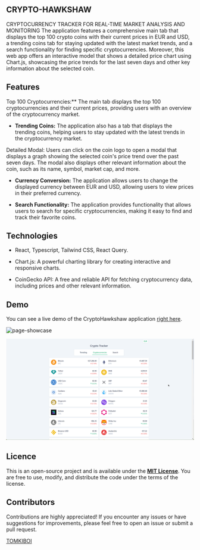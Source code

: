 ## CRYPTO-HAWKSHAW
CRYPTOCURRENCY TRACKER FOR REAL-TIME MARKET ANALYSIS AND MONITORING
The application features a comprehensive main tab that displays the top 100 crypto coins with their current prices in EUR and USD, a trending coins tab for staying updated with the latest market trends, and a search functionality for finding specific cryptocurrencies. Moreover, this web app offers an interactive model that shows a detailed price chart using Chart.js, showcasing the price trends for the last seven days and other key information about the selected coin.
## Features

Top 100 Cryptocurrencies:** The main tab displays the top 100 cryptocurrencies and their current prices, providing users with an overview of the cryptocurrency market.

- **Trending Coins:** The application also has a tab that displays the trending coins, helping users to stay updated with the latest trends in the cryptocurrency market.

Detailed Modal: Users can click on the coin logo to open a modal that displays a graph showing the selected coin's price trend over the past seven days. The modal also displays other relevant information about the coin, such as its name, symbol, market cap, and more.

- **Currency Conversion:** The application allows users to change the displayed currency between EUR and USD, allowing users to view prices in their preferred currency.

- **Search Functionality:** The application provides functionality that allows users to search for specific cryptocurrencies, making it easy to find and track their favorite coins.

## Technologies

- React, Typescript, Tailwind CSS, React Query.

- Chart.js: A powerful charting library for creating interactive and responsive charts.

- CoinGecko API: A free and reliable API for fetching cryptocurrency data, including prices and other relevant information.

## Demo

You can see a live demo of the CryptoHawkshaw application [right here](https://tomkiboi.github.io/CRYPTO-HAWKSHAW/).

![page-showcase](app-showcase/app-showcase-1.gif)

![page-showcase](app-showcase/app-showcase-2.gif)

## Licence

This is an open-source project and is available under the [**MIT License**](LICENSE). You are free to use, modify, and distribute the code under the terms of the license.

## Contributors

Contributions are highly appreciated! If you encounter any issues or have suggestions for improvements, please feel free to open an issue or submit a pull request.

[TOMKIBOI](https://tomkiboi.github.io/CRYPTO-HAWKSHAW/)
